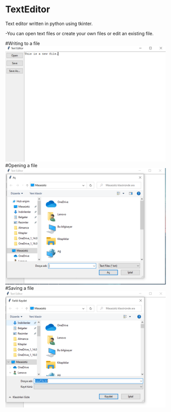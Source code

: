 # TextEditor
Text editor written in python using tkinter.  

-You can open text files or create your own files or edit an existing file.  

#Writing to a file
![](Screenshots/main.PNG)  
#Opening a file  
![](Screenshots/openFile.PNG)  
#Saving a file
![](Screenshots/saveFile.PNG)  
